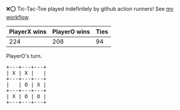 :x::o: Tic-Tac-Toe played indefinitely by github action runners! See [my workflow](.github/workflows/play.yaml).

|PlayerX wins|PlayerO wins|Ties|
|-|-|-|
|224|208|94|

PlayerO's turn.

<pre>
+---+---+---+
| X | X |   |
+---+---+---+
|   | O | X |
+---+---+---+
| X | O | O |
+---+---+---+
</pre>